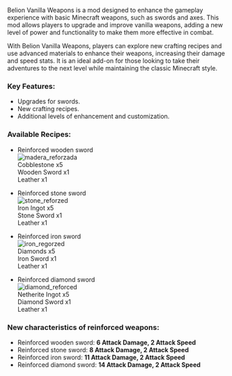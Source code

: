 Belion Vanilla Weapons is a mod designed to enhance the gameplay experience with basic Minecraft weapons, such as swords and axes. This mod allows players to upgrade and improve vanilla weapons, adding a new level of power and functionality to make them more effective in combat.

With Belion Vanilla Weapons, players can explore new crafting recipes and use advanced materials to enhance their weapons, increasing their damage and speed stats. It is an ideal add-on for those looking to take their adventures to the next level while maintaining the classic Minecraft style.

### Key Features:
- Upgrades for swords.
- New crafting recipes.
- Additional levels of enhancement and customization.

### Available Recipes:
- Reinforced wooden sword<br/>
    ![madera_reforzada](https://github.com/user-attachments/assets/95b8c00c-3b46-450e-96a3-d330c5da4666)<br/>
    Cobblestone x5<br/>
    Wooden Sword x1<br/>
    Leather x1<br/>
  
- Reinforced stone sword<br/>
    ![stone_reforzed](https://github.com/user-attachments/assets/dd5264f7-587e-4042-a4ab-465e4d27137b)<br/>
    Iron Ingot x5<br/>
    Stone Sword x1<br/>
    Leather x1<br/>
  
- Reinforced iron sword<br/>
    ![iron_regorzed](https://github.com/user-attachments/assets/af7ad7f9-2ed7-413c-9415-e0d6ce625b7e)<br/>
    Diamonds x5<br/>
    Iron Sword x1<br/>
    Leather x1<br/>
  
- Reinforced diamond sword<br/>
    ![diamond_reforced](https://github.com/user-attachments/assets/c8e8d67e-0764-4765-8944-d13453b0eb64)<br/>
    Netherite Ingot x5<br/>
    Diamond Sword x1<br/>
    Leather x1<br/>
  
### New characteristics of reinforced weapons:

- Reinforced wooden sword: **6 Attack Damage, 2 Attack Speed**
- Reinforced stone sword: **8 Attack Damage, 2 Attack Speed**
- Reinforced iron sword: **11 Attack Damage, 2 Attack Speed**
- Reinforced diamond sword: **14 Attack Damage, 2 Attack Speed**
